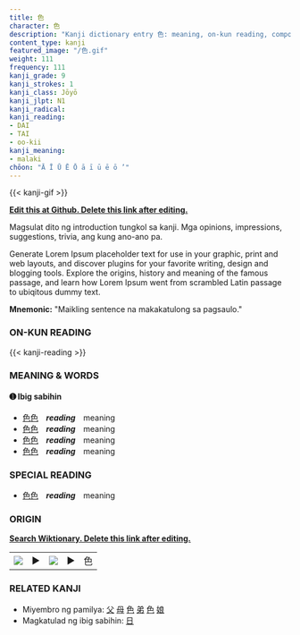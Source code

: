 ```yaml
---
title: 色
character: 色
description: "Kanji dictionary entry 色: meaning, on-kun reading, compounds, origin, related kanji"
content_type: kanji
featured_image: "/色.gif"
weight: 111
frequency: 111
kanji_grade: 9
kanji_strokes: 1
kanji_class: Jōyō
kanji_jlpt: N1
kanji_radical: 
kanji_reading: 
- DAI
- TAI
- oo-kii
kanji_meaning:
- malaki
chōon: "Ā Ī Ū Ē Ō ā ī ū ē ō ’"
---
```

[//]: # (Don't edit the line below. Kanji animated GIF code is automatically generated.)
{{< kanji-gif >}}

[//]: # (Edit below this line.)

**[Edit this at Github. Delete this link after editing.](https://github.com/tim0g/tim/tree/main/content/kanji/色/index.md)**

Magsulat dito ng introduction tungkol sa kanji. Mga opinions, impressions, suggestions, trivia, ang kung ano-ano pa.

Generate Lorem Ipsum placeholder text for use in your graphic, print and web layouts, and discover plugins for your favorite writing, design and blogging tools. Explore the origins, history and meaning of the famous passage, and learn how Lorem Ipsum went from scrambled Latin passage to ubiqitous dummy text.
 
**Mnemonic:** "Maikling sentence na makakatulong sa pagsaulo."

### ON-KUN READING

[//]: # (Don't edit the line below. ON-KUN READING code is automatically generated.)
{{< kanji-reading >}}

### MEANING & WORDS

#### ➊ **Ibig sabihin**
  - [色](../色)[色](../色)　***reading***　meaning
  - [色](../色)[色](../色)　***reading***　meaning
  - [色](../色)[色](../色)　***reading***　meaning
  - [色](../色)[色](../色)　***reading***　meaning

### SPECIAL READING
  - [色](../色)[色](../色)　***reading***　meaning

### ORIGIN

**[Search Wiktionary. Delete this link after editing.](https://wiktionary.org/wiki/色)**
<table class="kanji-table"><tr><td>
<img src="60px-色-bronze.svg.png">
</td><td>▶</td><td>
<img src="60px-色-oracle.svg.png">
</td><td>▶</td>
<td class="kanji-origin">色</td>
</tr></table>

### RELATED KANJI
- Miyembro ng pamilya: [父](../父) [母](../母) [色](../色) [弟](../弟) [色](../色) [娘](../娘)
- Magkatulad ng ibig sabihin: [日](../日)
